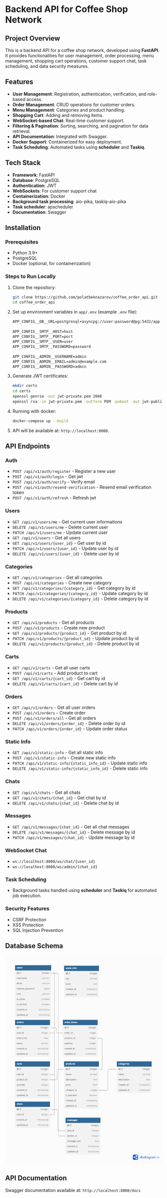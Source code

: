 # Backend API for Coffee Shop Network

## Project Overview
This is a backend API for a coffee shop network, developed using **FastAPI**. It provides functionalities for user management, order processing, menu management, shopping cart operations, customer support chat, task scheduling, and data security measures.

## Features
- **User Management**: Registration, authentication, verification, and role-based access.
- **Order Management**: CRUD operations for customer orders.
- **Menu Management**: Categories and product handling.
- **Shopping Cart**: Adding and removing items.
- **WebSocket-based Chat**: Real-time customer support.
- **Filtering & Pagination**: Sorting, searching, and pagination for data retrieval.
- **API Documentation**: Integrated with Swagger.
- **Docker Support**: Containerized for easy deployment.
- **Task Scheduling**: Automated tasks using **scheduler** and **Taskiq**.

## Tech Stack
- **Framework**: FastAPI
- **Database**: PostgreSQL
- **Authentication**: JWT
- **WebSockets**: For customer support chat
- **Containerization**: Docker
- **Background task processing**: aio-pika, taskiq-aio-pika
- **Task scheduler**: apscheduler
- **Documentation**: Swagger

## Installation
### Prerequisites
- Python 3.9+
- PostgreSQL
- Docker (optional, for containerization)

### Steps to Run Locally
1. Clone the repository:
   ```bash
   git clone https://github.com/polatbeknazarov/coffee_order_api.git
   cd coffee_order_api
   ```
2. Set up environment variables in `app/.env` (example `.env` file):
   ```env
   APP_CONFIG__DB__URL=postgresql+asyncpg://user:password@pg:5432/app
   
   APP_CONFIG__SMTP__HOST=host
   APP_CONFIG__SMTP__PORT=port
   APP_CONFIG__SMTP__USER=user
   APP_CONFIG__SMTP__PASSWORD=password
   
   APP_CONFIG__ADMIN__USERNAME=admin
   APP_CONFIG__ADMIN__EMAIL=admin@example.com
   APP_CONFIG__ADMIN__PASSWORD=admin
   ```
3. Generate JWT certificates:
   ```bash
   mkdir certs
   cd certs
   openssl genrsa -out jwt-private.pem 2048
   openssl rsa -in jwt-private.pem -outform PEM -pubout -out jwt-public.pem
   ```
4. Running with docker:
   ```bash
   docker-compose up --build
   ```
5. API will be available at: `http://localhost:8000`.

## API Endpoints
### Auth 
- `POST /api/v1/auth/register` - Register a new user
- `POST /api/v1/auth/login` - Get jwt
- `POST /api/v1/auth/verify` - Verify email
- `POST /api/v1/auth/resend-verification` - Resend email verification token
- `POST /api/v1/auth/refresh` - Refresh jwt

### Users
- `GET /api/v1/users/me` - Get current user informations
- `DELETE /api/v1/users/me` - Delete current user
- `PATCH /api/v1/users/me` - Update current user
- `GET /api/v1/users` - Get all users
- `GET /api/v1/users/{user_id}` - Get user by id
- `PATCH /api/v1/users/{user_id}` - Update user by id
- `DELETE /api/v1/users/{user_id}` - Delete user by id

### Categories
- `GET /api/v1/categories` - Get all categories
- `POST /api/v1/categories` - Create new category
- `GET /api/v1/categories/{category_id}` - Get category by id
- `PATCH /api/v1/categories/{category_id}` - Update category by id
- `DELETE /api/v1/categories/{category_id}` - Delete category by id

### Products
- `GET /api/v1/products` - Get all products
- `POST /api/v1/products` - Create new product
- `GET /api/v1/products/{product_id}` - Get product by id
- `PATCH /api/v1/products/{product_id}` - Update product by id
- `DELETE /api/v1/products/{product_id}` - Delete product by id

### Carts
- `GET /api/v1/carts` - Get all user carts
- `POST /api/v1/carts` - Add product to cart
- `GET /api/v1/carts/{cart_id}` - Get cart by id
- `DELETE /api/v1/carts/{cart_id}` - Delete cart by id

### Orders
- `GET /api/v1/orders` - Get all user orders
- `POST /api/v1/orders` - Create order
- `POST /api/v1/orders/all` - Get all orders
- `DELETE /api/v1/orders/{order_id}` - Delete order by id
- `PATCH /api/v1/orders/{order_id}` - Update order status

### Static Info
- `GET /api/v1/static-info` - Get all static info
- `POST /api/v1/static-info` - Create new static info
- `PATCH /api/v1/static-info/{static_info_id}` - Update static info
- `DELETE /api/v1/static-info/{static_info_id}` - Delete static info

### Chats
- `GET /api/v1/chats` - Get all chats
- `GET /api/v1/chats/{chat_id}` - Get chat by id
- `DELETE /api/v1/chats/{chat_id}` - Delete chat by id

### Messages
- `GET /api/v1/messages/{chat_id}` - Get all chat messages
- `DELETE /api/v1/messages/{chat_id}` - Delete message by id
- `PATCH /api/v1/messages/{chat_id}` - Update message by id

### WebSocket Chat
- `ws://localhost:8000/ws/chat/{user_id}`
- `ws://localhost:8000/ws/admin/{chat_id}`

### Task Scheduling
- Background tasks handled using **scheduler** and **Taskiq** for automated job execution.

### Security Features
- CSRF Protection
- XSS Protection
- SQL Injection Prevention

## Database Schema
![Database Schema](docs/schema.png)

## API Documentation
Swagger documentation available at: `http://localhost:8000/docs`